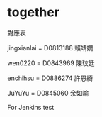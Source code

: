 # together
對應表

jingxianlai = D0813188 賴靖嫺

wen0220 = D0843969 陳玟廷

enchihsu = D0886274 許恩綺

JuYuYu = D0845060 余如喻

For Jenkins test

